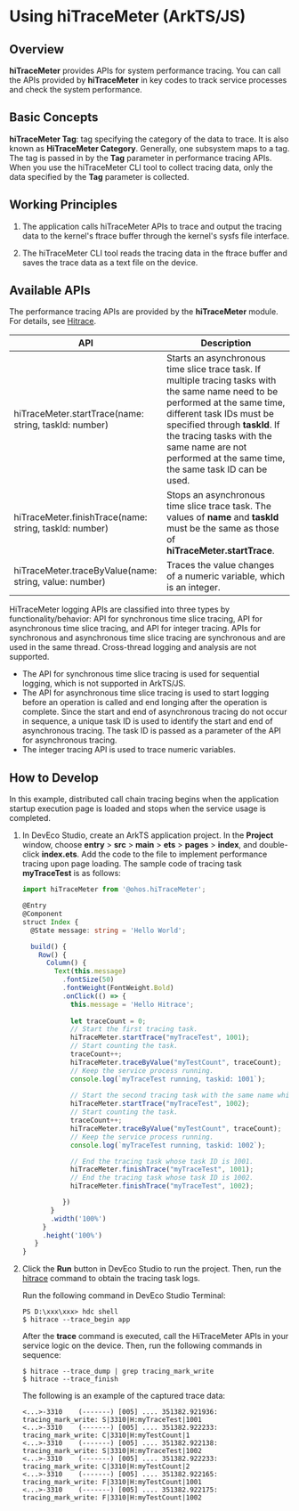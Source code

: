 # Using hiTraceMeter (ArkTS/JS)

## Overview

**hiTraceMeter** provides APIs for system performance tracing. You can call the APIs provided by **hiTraceMeter** in key codes to track service processes and check the system performance.

## Basic Concepts

**hiTraceMeter Tag**: tag specifying the category of the data to trace. It is also known as **HiTraceMeter Category**. Generally, one subsystem maps to a tag. The tag is passed in by the **Tag** parameter in performance tracing APIs. When you use the hiTraceMeter CLI tool to collect tracing data, only the data specified by the **Tag** parameter is collected.

## Working Principles

1. The application calls hiTraceMeter APIs to trace and output the tracing data to the kernel's ftrace buffer through the kernel's sysfs file interface.

2. The hiTraceMeter CLI tool reads the tracing data in the ftrace buffer and saves the trace data as a text file on the device.

## Available APIs

The performance tracing APIs are provided by the **hiTraceMeter** module. For details, see [Hitrace](../reference/apis-performance-analysis-kit/js-apis-hitracemeter.md).

| API| Description| 
| -------- | -------- |
| hiTraceMeter.startTrace(name: string, taskId: number) | Starts an asynchronous time slice trace task. If multiple tracing tasks with the same name need to be performed at the same time, different task IDs must be specified through **taskId**. If the tracing tasks with the same name are not performed at the same time, the same task ID can be used.| 
| hiTraceMeter.finishTrace(name: string, taskId: number) | Stops an asynchronous time slice trace task. The values of **name** and **taskId** must be the same as those of **hiTraceMeter.startTrace**. | 
| hiTraceMeter.traceByValue(name: string, value: number) | Traces the value changes of a numeric variable, which is an integer.| 

HiTraceMeter logging APIs are classified into three types by functionality/behavior: API for synchronous time slice tracing, API for asynchronous time slice tracing, and API for integer tracing. APIs for synchronous and asynchronous time slice tracing are synchronous and are used in the same thread. Cross-thread logging and analysis are not supported.

- The API for synchronous time slice tracing is used for sequential logging, which is not supported in ArkTS/JS.
- The API for asynchronous time slice tracing is used to start logging before an operation is called and end longing after the operation is complete. Since the start and end of asynchronous tracing do not occur in sequence, a unique task ID is used to identify the start and end of asynchronous tracing. The task ID is passed as a parameter of the API for asynchronous tracing.
- The integer tracing API is used to trace numeric variables.

## How to Develop

In this example, distributed call chain tracing begins when the application startup execution page is loaded and stops when the service usage is completed.

1. In DevEco Studio, create an ArkTS application project. In the **Project** window, choose **entry** > **src** > **main** > **ets** > **pages** > **index**, and double-click **index.ets**. Add the code to the file to implement performance tracing upon page loading. The sample code of tracing task **myTraceTest** is as follows:

   ```ts
   import hiTraceMeter from '@ohos.hiTraceMeter';
   
   @Entry
   @Component
   struct Index {
     @State message: string = 'Hello World';
   
     build() {
       Row() {
         Column() {
           Text(this.message)
             .fontSize(50)
             .fontWeight(FontWeight.Bold)
             .onClick(() => {
               this.message = 'Hello Hitrace';
                
               let traceCount = 0;
               // Start the first tracing task.
               hiTraceMeter.startTrace("myTraceTest", 1001);
               // Start counting the task.
               traceCount++;
               hiTraceMeter.traceByValue("myTestCount", traceCount);
               // Keep the service process running.
               console.log(`myTraceTest running, taskid: 1001`);
                 
               // Start the second tracing task with the same name while the first task is still running. The tasks are running concurrently and therefore their taskId must be different.
               hiTraceMeter.startTrace("myTraceTest", 1002);
               // Start counting the task.
               traceCount++;
               hiTraceMeter.traceByValue("myTestCount", traceCount);
               // Keep the service process running.
               console.log(`myTraceTest running, taskid: 1002`);
   
               // End the tracing task whose task ID is 1001.
               hiTraceMeter.finishTrace("myTraceTest", 1001);
               // End the tracing task whose task ID is 1002.
               hiTraceMeter.finishTrace("myTraceTest", 1002);

             })
          }
          .width('100%')
        }
        .height('100%')
      }
   }
   ```

2. Click the **Run** button in DevEco Studio to run the project. Then, run the [hitrace](hitrace.md) command to obtain the tracing task logs.
   
   Run the following command in DevEco Studio Terminal:

   ```shell
   PS D:\xxx\xxx> hdc shell
   $ hitrace --trace_begin app
   ```

   After the **trace** command is executed, call the HiTraceMeter APIs in your service logic on the device. Then, run the following commands in sequence:

   ```shell
   $ hitrace --trace_dump | grep tracing_mark_write
   $ hitrace --trace_finish
   ```

   The following is an example of the captured trace data:

   ```text
   <...>-3310    (-------) [005] .... 351382.921936: tracing_mark_write: S|3310|H:myTraceTest|1001
   <...>-3310    (-------) [005] .... 351382.922233: tracing_mark_write: C|3310|H:myTestCount|1
   <...>-3310    (-------) [005] .... 351382.922138: tracing_mark_write: S|3310|H:myTraceTest|1002
   <...>-3310    (-------) [005] .... 351382.922233: tracing_mark_write: C|3310|H:myTestCount|2
   <...>-3310    (-------) [005] .... 351382.922165: tracing_mark_write: F|3310|H:myTestCount|1001
   <...>-3310    (-------) [005] .... 351382.922175: tracing_mark_write: F|3310|H:myTestCount|1002
